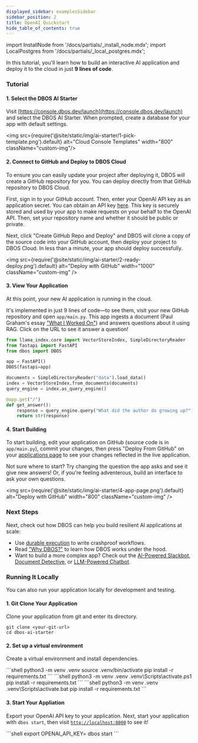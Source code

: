 ```yaml
---
displayed_sidebar: examplesSidebar
sidebar_position: 2
title: OpenAI Quickstart
hide_table_of_contents: true
---
```

import InstallNode from '/docs/partials/_install_node.mdx';
import LocalPostgres from '/docs/partials/_local_postgres.mdx';

In this tutorial, you'll learn how to build an interactive AI application and deploy it to the cloud in just **9 lines of code**.

### Tutorial

#### 1. Select the DBOS AI Starter
Visit [https://console.dbos.dev/launch](https://console.dbos.dev/launch) and select the DBOS AI Starter.
When prompted, create a database for your app with default settings.

<img src={require('@site/static/img/ai-starter/1-pick-template.png').default} alt="Cloud Console Templates" width="800" className="custom-img"/>

#### 2. Connect to GitHub and Deploy to DBOS Cloud

To ensure you can easily update your project after deploying it, DBOS will create a GitHub repository for you.
You can deploy directly from that GitHub repository to DBOS Cloud.

First, sign in to your GitHub account.
Then, enter your OpenAI API key as an application secret.
You can obtain an API key [here](https://platform.openai.com/api-keys).
This key is securely stored and used by your app to make requests on your behalf to the OpenAI API.
Then, set your repository name and whether it should be public or private.

Next, click "Create GitHub Repo and Deploy" and DBOS will clone a copy of the source code into your GitHub account, then deploy your project to DBOS Cloud.
In less than a minute, your app should deploy successfully.

<img src={require('@site/static/img/ai-starter/2-ready-deploy.png').default} alt="Deploy with GitHub" width="1000" className="custom-img" />

#### 3. View Your Application

At this point, your new AI application is running in the cloud.

It's implemented in just 9 lines of code&mdash;to see them, visit your new GitHub repository and open `app/main.py`.
This app ingests a document (Paul Graham's essay ["What I Worked On"](https://paulgraham.com/worked.html)) and answers questions about it using RAG.
Click on the URL to see it answer a question!

```python
from llama_index.core import VectorStoreIndex, SimpleDirectoryReader
from fastapi import FastAPI
from dbos import DBOS

app = FastAPI()
DBOS(fastapi=app)

documents = SimpleDirectoryReader("data").load_data()
index = VectorStoreIndex.from_documents(documents)
query_engine = index.as_query_engine()

@app.get("/")
def get_answer():
    response = query_engine.query("What did the author do growing up?")
    return str(response)
```


#### 4. Start Building

To start building, edit your application on GitHub (source code is in `app/main.py`), commit your changes, then press "Deploy From GitHub" on your [applications page](https://console.dbos.dev/applications) to see your changes reflected in the live application.

Not sure where to start?
Try changing the question the app asks and see it give new answers!
Or, if you're feeling adventerous, build an interface to ask your own questions.

<img src={require('@site/static/img/ai-starter/4-app-page.png').default} alt="Deploy with GitHub" width="800" className="custom-img" />

### Next Steps

Next, check out how DBOS can help you build resilient AI applications at scale:

- Use [durable execution](../programming-guide.md) to write crashproof workflows.
- Read ["Why DBOS?"](../../why-dbos.md) to learn how DBOS works under the hood.
- Want to build a more complex app? Check out the [AI-Powered Slackbot](./rag-slackbot.md), [Document Detective](./document-detective.md), or [LLM-Powered Chatbot](./chatbot.md).

### Running It Locally

You can also run your application locally for development and testing.

#### 1. Git Clone Your Application
<section className="row list">
<article className="col col--6">
Clone your application from git and enter its directory.
</article>

<article className="col col--6">

```shell
git clone <your-git-url>
cd dbos-ai-starter
```

</article>
</section>

#### 2. Set up a virtual environment
<section className="row list">
<article className="col col--6">

Create a virtual environment and install dependencies.

</article>

<article className="col col--6">

<Tabs groupId="operating-systems" className="small-tabs">
<TabItem value="maclinux" label="macOS or Linux">
```shell
python3 -m venv .venv
source .venv/bin/activate
pip install -r requirements.txt
```
</TabItem>
<TabItem value="win-ps" label="Windows (PowerShell)">
```shell
python3 -m venv .venv
.venv\Scripts\activate.ps1
pip install -r requirements.txt
```
</TabItem>
<TabItem value="win-cmd" label="Windows (cmd)">
```shell
python3 -m venv .venv
.venv\Scripts\activate.bat
pip install -r requirements.txt
```
</TabItem>
</Tabs>

</article>
</section>

#### 3. Start Your Appliation
<section className="row list">
<article className="col col--6">

Export your OpenAI API key to your application.
Next, start your application with `dbos start`, then visit [`http://localhost:8000`](http://localhost:8000) to see it!

</article>

<article className="col col--6">
```shell
export OPENAI_API_KEY=<your key>
dbos start
```
</article>

</section>

